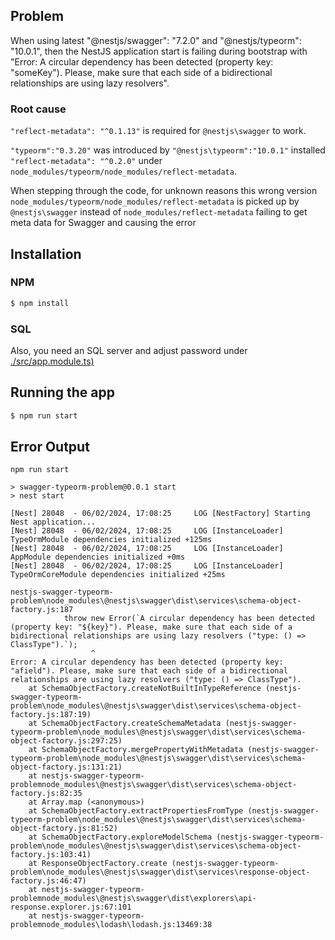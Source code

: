 
## Problem

When using latest "@nestjs/swagger": "7.2.0" and  "@nestjs/typeorm": "10.0.1", then the  NestJS application start is failing during bootstrap with "Error: A circular dependency has been detected (property key: "someKey"). Please, make sure that each side of a bidirectional relationships are using lazy resolvers". 
 
### Root cause
 `"reflect-metadata": "^0.1.13"` is required for `@nestjs\swagger` to work. 
 
 `"typeorm":"0.3.20"` was introduced by `"@nestjs\typeorm":"10.0.1"` installed `"reflect-metadata": "^0.2.0"` under `node_modules/typeorm/node_modules/reflect-metadata`. 
 
 When stepping through the code, for unknown reasons this wrong version `node_modules/typeorm/node_modules/reflect-metadata` is picked up by `@nestjs\swagger` instead of `node_modules/reflect-metadata` failing to get meta data for Swagger and causing the error 

## Installation

### NPM
```bash
$ npm install
```

### SQL
Also, you need an SQL server and adjust password under [./src/app.module.ts)](./src/app.module.ts)

## Running the app

```bash
$ npm run start
```


## Error Output
```
npm run start

> swagger-typeorm-problem@0.0.1 start
> nest start

[Nest] 28048  - 06/02/2024, 17:08:25     LOG [NestFactory] Starting Nest application...
[Nest] 28048  - 06/02/2024, 17:08:25     LOG [InstanceLoader] TypeOrmModule dependencies initialized +125ms
[Nest] 28048  - 06/02/2024, 17:08:25     LOG [InstanceLoader] AppModule dependencies initialized +0ms
[Nest] 28048  - 06/02/2024, 17:08:25     LOG [InstanceLoader] TypeOrmCoreModule dependencies initialized +25ms

nestjs-swagger-typeorm-problem\node_modules\@nestjs\swagger\dist\services\schema-object-factory.js:187
            throw new Error(`A circular dependency has been detected (property key: "${key}"). Please, make sure that each side of a bidirectional relationships are using lazy resolvers ("type: () => ClassType").`);
                  ^
Error: A circular dependency has been detected (property key: "afield"). Please, make sure that each side of a bidirectional relationships are using lazy resolvers ("type: () => ClassType").
    at SchemaObjectFactory.createNotBuiltInTypeReference (nestjs-swagger-typeorm-problem\node_modules\@nestjs\swagger\dist\services\schema-object-factory.js:187:19)
    at SchemaObjectFactory.createSchemaMetadata (nestjs-swagger-typeorm-problem\node_modules\@nestjs\swagger\dist\services\schema-object-factory.js:297:25)
    at SchemaObjectFactory.mergePropertyWithMetadata (nestjs-swagger-typeorm-problem\node_modules\@nestjs\swagger\dist\services\schema-object-factory.js:131:21)
    at nestjs-swagger-typeorm-problemnode_modules\@nestjs\swagger\dist\services\schema-object-factory.js:82:35
    at Array.map (<anonymous>)
    at SchemaObjectFactory.extractPropertiesFromType (nestjs-swagger-typeorm-problem\node_modules\@nestjs\swagger\dist\services\schema-object-factory.js:81:52)
    at SchemaObjectFactory.exploreModelSchema (nestjs-swagger-typeorm-problem\node_modules\@nestjs\swagger\dist\services\schema-object-factory.js:103:41)
    at ResponseObjectFactory.create (nestjs-swagger-typeorm-problem\node_modules\@nestjs\swagger\dist\services\response-object-factory.js:46:47)
    at nestjs-swagger-typeorm-problemnode_modules\@nestjs\swagger\dist\explorers\api-response.explorer.js:67:101
    at nestjs-swagger-typeorm-problemnode_modules\lodash\lodash.js:13469:38

```

